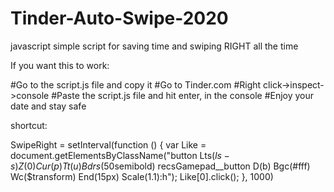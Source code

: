 # Tinder-Auto-Swipe-2020
javascript simple script for saving time and swiping RIGHT all the time 

If you want this to work: 

#Go to the script.js file and copy it
#Go to Tinder.com
#Right click->inspect->console
#Paste the script.js file and hit enter, in the console
#Enjoy your date and stay safe




shortcut: 

  
SwipeRight = setInterval(function () {
    var Like = document.getElementsByClassName("button Lts($ls-s) Z(0) Cur(p) Tt(u) Bdrs(50%) P(0) Fw($semibold) recsGamepad__button D(b) Bgc(#fff) Wc($transform) End(15px) Scale(1.1):h");
    Like[0].click();
}, 1000)
